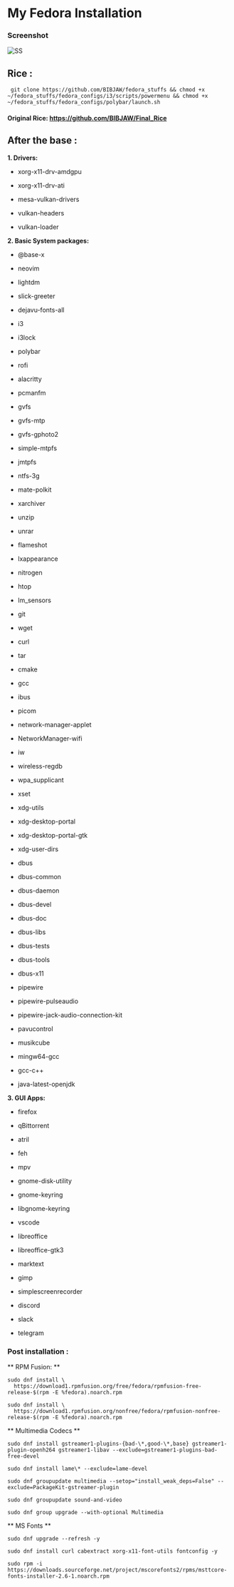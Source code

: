 # My Fedora Installation

### Screenshot
![SS](https://github.com/BIBJAW/fedora_stuffs/blob/main/Fedora.png)

## Rice : 
```
 git clone https://github.com/BIBJAW/fedora_stuffs && chmod +x ~/fedora_stuffs/fedora_configs/i3/scripts/powermenu && chmod +x ~/fedora_stuffs/fedora_configs/polybar/launch.sh
 ```
 #### Original Rice: https://github.com/BIBJAW/Final_Rice

## After the base :

**1. Drivers:**

- xorg-x11-drv-amdgpu 

- xorg-x11-drv-ati

- mesa-vulkan-drivers

- vulkan-headers

- vulkan-loader

**2. Basic System packages:**

- @base-x 

- neovim

- lightdm

- slick-greeter

- dejavu-fonts-all

- i3

- i3lock

- polybar 

- rofi

- alacritty

- pcmanfm

- gvfs

- gvfs-mtp

- gvfs-gphoto2

- simple-mtpfs

- jmtpfs 

- ntfs-3g

- mate-polkit 

- xarchiver 

- unzip

- unrar

- flameshot

- lxappearance

- nitrogen

- htop

- lm_sensors

- git 

- wget 

- curl

- tar

- cmake 

- gcc

- ibus

- picom

- network-manager-applet

- NetworkManager-wifi

- iw

- wireless-regdb

- wpa_supplicant

- xset

- xdg-utils

- xdg-desktop-portal 

- xdg-desktop-portal-gtk

- xdg-user-dirs

- dbus

- dbus-common

- dbus-daemon

- dbus-devel

- dbus-doc

- dbus-libs

- dbus-tests

- dbus-tools

- dbus-x11

- pipewire

- pipewire-pulseaudio

- pipewire-jack-audio-connection-kit

- pavucontrol

- musikcube

- mingw64-gcc

- gcc-c++

- java-latest-openjdk

**3. GUI Apps:**

- firefox

- qBittorrent

- atril

- feh

- mpv


- gnome-disk-utility

- gnome-keyring

- libgnome-keyring

- vscode

- libreoffice

- libreoffice-gtk3

- marktext

- gimp

- simplescreenrecorder

- discord

- slack

- telegram


### Post installation :
** RPM Fusion: **
``` 
sudo dnf install \
  https://download1.rpmfusion.org/free/fedora/rpmfusion-free-release-$(rpm -E %fedora).noarch.rpm
  
sudo dnf install \
  https://download1.rpmfusion.org/nonfree/fedora/rpmfusion-nonfree-release-$(rpm -E %fedora).noarch.rpm
  ```
  
  ** Multimedia Codecs **
  ```
sudo dnf install gstreamer1-plugins-{bad-\*,good-\*,base} gstreamer1-plugin-openh264 gstreamer1-libav --exclude=gstreamer1-plugins-bad-free-devel

sudo dnf install lame\* --exclude=lame-devel

sudo dnf groupupdate multimedia --setop="install_weak_deps=False" --exclude=PackageKit-gstreamer-plugin

sudo dnf groupupdate sound-and-video

sudo dnf group upgrade --with-optional Multimedia
  
  ```

** MS Fonts **

```
sudo dnf upgrade --refresh -y

sudo dnf install curl cabextract xorg-x11-font-utils fontconfig -y

sudo rpm -i https://downloads.sourceforge.net/project/mscorefonts2/rpms/msttcore-fonts-installer-2.6-1.noarch.rpm
```




























